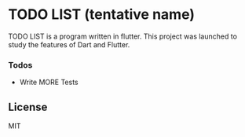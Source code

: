 # TODO LIST (tentative name)

TODO LIST is a program written in flutter. This project was launched to study the features of Dart and Flutter.


### Todos

 - Write MORE Tests

License
----

MIT